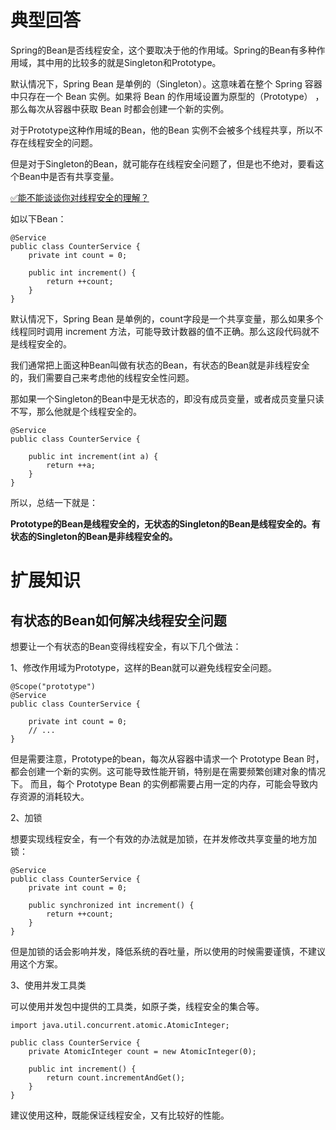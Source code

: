 # 典型回答


Spring的Bean是否线程安全，这个要取决于他的作用域。Spring的Bean有多种作用域，其中用的比较多的就是Singleton和Prototype。



默认情况下，Spring Bean 是单例的（Singleton）。这意味着在整个 Spring 容器中只存在一个 Bean 实例。如果将 Bean 的作用域设置为原型的（Prototype） ，那么每次从容器中获取 Bean 时都会创建一个新的实例。



对于Prototype这种作用域的Bean，他的Bean 实例不会被多个线程共享，所以不存在线程安全的问题。



但是对于Singleton的Bean，就可能存在线程安全问题了，但是也不绝对，要看这个Bean中是否有共享变量。



[✅能不能谈谈你对线程安全的理解？](https://www.yuque.com/hollis666/qyhor6/bnddbd#Dg2zO)



如以下Bean：



```plain
@Service
public class CounterService {
    private int count = 0;

    public int increment() {
        return ++count;
    }
}
```



默认情况下，Spring Bean 是单例的，count字段是一个共享变量，那么如果多个线程同时调用 increment 方法，可能导致计数器的值不正确。那么这段代码就不是线程安全的。



我们通常把上面这种Bean叫做有状态的Bean，有状态的Bean就是非线程安全的，我们需要自己来考虑他的线程安全性问题。



那如果一个Singleton的Bean中是无状态的，即没有成员变量，或者成员变量只读不写，那么他就是个线程安全的。



```plain
@Service
public class CounterService {
    
    public int increment(int a) {
        return ++a;
    }
}

```



所以，总结一下就是：



**Prototype的Bean是线程安全的，无状态的Singleton的Bean是线程安全的。有状态的Singleton的Bean是非线程安全的。**



# 扩展知识


## 有状态的Bean如何解决线程安全问题


想要让一个有状态的Bean变得线程安全，有以下几个做法：



1、修改作用域为Prototype，这样的Bean就可以避免线程安全问题。



```plain
@Scope("prototype")
@Service
public class CounterService {

  	private int count = 0;
    // ...
}
```



但是需要注意，Prototype的bean，每次从容器中请求一个 Prototype Bean 时，都会创建一个新的实例。这可能导致性能开销，特别是在需要频繁创建对象的情况下。 而且，每个 Prototype Bean 的实例都需要占用一定的内存，可能会导致内存资源的消耗较大。



2、加锁



想要实现线程安全，有一个有效的办法就是加锁，在并发修改共享变量的地方加锁：



```plain
@Service
public class CounterService {
    private int count = 0;

    public synchronized int increment() {
        return ++count;
    }
}
```



但是加锁的话会影响并发，降低系统的吞吐量，所以使用的时候需要谨慎，不建议用这个方案。



3、使用并发工具类



可以使用并发包中提供的工具类，如原子类，线程安全的集合等。



```plain
import java.util.concurrent.atomic.AtomicInteger;

public class CounterService {
    private AtomicInteger count = new AtomicInteger(0);

    public int increment() {
        return count.incrementAndGet();
    }
}

```



建议使用这种，既能保证线程安全，又有比较好的性能。

